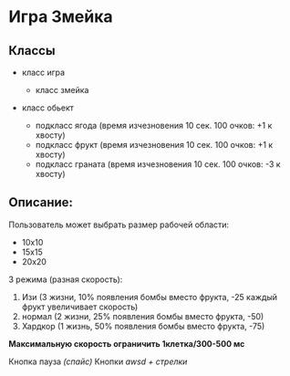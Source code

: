 Игра Змейка
===========

## Классы 

- класс игра
  * класс змейка

- класс обьект
  * подкласс ягода  (время изчезновения 10 сек. 100 очков: +1 к хвосту)
  * подкласс фрукт  (время изчезновения 10 сек. 100 очков: +1 к хвосту)
  * подкласс граната (время изчезновения 10 сек. 100 очков: -3 к хвосту)


## Описание:

Пользователь может выбрать размер рабочей области:
- 10х10
- 15х15
- 20х20

3 режима (разная скорость):

1. Изи (3 жизни, 10% появления бомбы вместо фрукта, -25 каждый фрукт увеличивает скорость)
2. нормал (2 жизни, 25% появления бомбы вместо фрукта, -50)
3. Хардкор (1 жизнь, 50% появления бомбы вместо фрукта, -75)

**Максимальную скорость ограничить 1клетка/300-500 мс**

Кнопка пауза *(спайс)*
Кнопки *awsd + стрелки*
